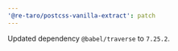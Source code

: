 ```yaml
---
'@re-taro/postcss-vanilla-extract': patch
---
```


Updated dependency `@babel/traverse` to `7.25.2`.
